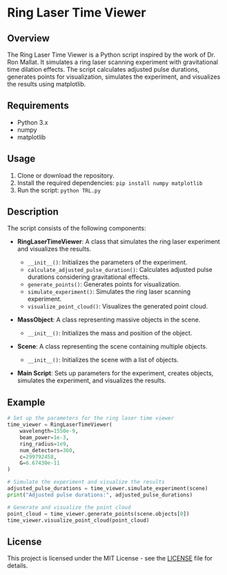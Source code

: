 # Ring Laser Time Viewer

## Overview
The Ring Laser Time Viewer is a Python script inspired by the work of Dr. Ron Mallat. It simulates a ring laser scanning experiment with gravitational time dilation effects. The script calculates adjusted pulse durations, generates points for visualization, simulates the experiment, and visualizes the results using matplotlib.

## Requirements
- Python 3.x
- numpy
- matplotlib

## Usage
1. Clone or download the repository.
2. Install the required dependencies: `pip install numpy matplotlib`
3. Run the script: `python TRL.py`

## Description
The script consists of the following components:

- **RingLaserTimeViewer**: A class that simulates the ring laser experiment and visualizes the results.
  - `__init__()`: Initializes the parameters of the experiment.
  - `calculate_adjusted_pulse_duration()`: Calculates adjusted pulse durations considering gravitational effects.
  - `generate_points()`: Generates points for visualization.
  - `simulate_experiment()`: Simulates the ring laser scanning experiment.
  - `visualize_point_cloud()`: Visualizes the generated point cloud.

- **MassObject**: A class representing massive objects in the scene.
  - `__init__()`: Initializes the mass and position of the object.

- **Scene**: A class representing the scene containing multiple objects.
  - `__init__()`: Initializes the scene with a list of objects.

- **Main Script**: Sets up parameters for the experiment, creates objects, simulates the experiment, and visualizes the results.

## Example
```python
# Set up the parameters for the ring laser time viewer
time_viewer = RingLaserTimeViewer(
    wavelength=1550e-9,
    beam_power=1e-3,
    ring_radius=1e9,
    num_detectors=360,
    c=299792458,
    G=6.67430e-11
)

# Simulate the experiment and visualize the results
adjusted_pulse_durations = time_viewer.simulate_experiment(scene)
print("Adjusted pulse durations:", adjusted_pulse_durations)

# Generate and visualize the point cloud
point_cloud = time_viewer.generate_points(scene.objects[0])
time_viewer.visualize_point_cloud(point_cloud)
```

## License
This project is licensed under the MIT License - see the [LICENSE](LICENSE) file for details.
